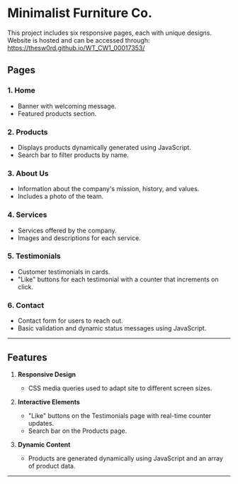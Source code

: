 # Minimalist Furniture Co.

This project includes six responsive pages, each with unique designs. Website is hosted and can be accessed through:
https://thesw0rd.github.io/WT_CW1_00017353/

## Pages

### 1. **Home**
   - Banner with welcoming message.
   - Featured products section.

### 2. **Products**
   - Displays products dynamically generated using JavaScript.
   - Search bar to filter products by name.

### 3. **About Us**
   - Information about the company's mission, history, and values.
   - Includes a photo of the team.

### 4. **Services**
   - Services offered by the company.
   - Images and descriptions for each service.

### 5. **Testimonials**
   - Customer testimonials in cards.
   - "Like" buttons for each testimonial with a counter that increments on click.

### 6. **Contact**
   - Contact form for users to reach out.
   - Basic validation and dynamic status messages using JavaScript.

---

## Features

1. **Responsive Design**
   - CSS media queries used to adapt site to different screen sizes.

2. **Interactive Elements**
   - "Like" buttons on the Testimonials page with real-time counter updates.
   - Search bar on the Products page.

3. **Dynamic Content**
   - Products are generated dynamically using JavaScript and an array of product data.

---
